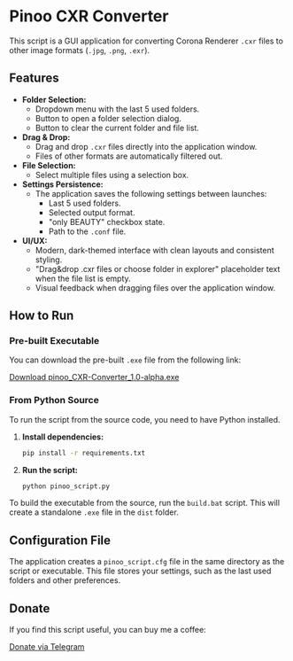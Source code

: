 # Pinoo CXR Converter

This script is a GUI application for converting Corona Renderer `.cxr` files to other image formats (`.jpg`, `.png`, `.exr`).

## Features

*   **Folder Selection:**
    *   Dropdown menu with the last 5 used folders.
    *   Button to open a folder selection dialog.
    *   Button to clear the current folder and file list.
*   **Drag & Drop:**
    *   Drag and drop `.cxr` files directly into the application window.
    *   Files of other formats are automatically filtered out.
*   **File Selection:**
    *   Select multiple files using a selection box.
*   **Settings Persistence:**
    *   The application saves the following settings between launches:
        *   Last 5 used folders.
        *   Selected output format.
        *   "only BEAUTY" checkbox state.
        *   Path to the `.conf` file.
*   **UI/UX:**
    *   Modern, dark-themed interface with clean layouts and consistent styling.
    *   "Drag&drop .cxr files or choose folder in explorer" placeholder text when the file list is empty.
    *   Visual feedback when dragging files over the application window.

## How to Run

### Pre-built Executable

You can download the pre-built `.exe` file from the following link:

[Download pinoo_CXR-Converter_1.0-alpha.exe](https://github.com/p3nfish/pinoo_cxr-converter/blob/main/dist/pinoo_CXR-Converter_1.0-alpha.exe)

### From Python Source

To run the script from the source code, you need to have Python installed.

1.  **Install dependencies:**

    ```bash
    pip install -r requirements.txt
    ```

2.  **Run the script:**

    ```bash
    python pinoo_script.py
    ```

To build the executable from the source, run the `build.bat` script. This will create a standalone `.exe` file in the `dist` folder.

## Configuration File

The application creates a `pinoo_script.cfg` file in the same directory as the script or executable. This file stores your settings, such as the last used folders and other preferences.

## Donate

If you find this script useful, you can buy me a coffee:

[Donate via Telegram](https://t.me/PinooScript)
